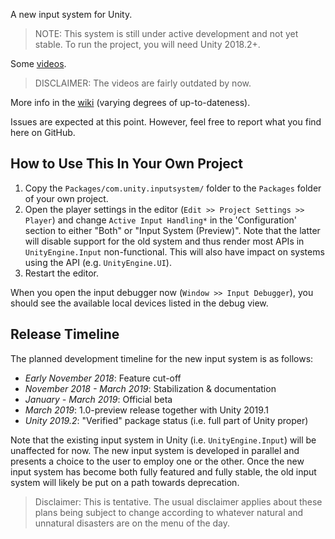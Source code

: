 
A new input system for Unity.

>NOTE: This system is still under active development and not yet stable. To run the project, you will need Unity 2018.2+.

Some [videos](https://www.youtube.com/playlist?list=PLXbAKDQVwztY0hyyeEy9gifk-ffkgoy_Y).

>DISCLAIMER: The videos are fairly outdated by now.

More info in the [wiki](https://github.com/Unity-Technologies/InputSystem/wiki) (varying degrees of up-to-dateness).

Issues are expected at this point. However, feel free to report what you find here on GitHub.

## How to Use This In Your Own Project

1. Copy the `Packages/com.unity.inputsystem/` folder to the `Packages` folder of your own project.
2. Open the player settings in the editor (`Edit >> Project Settings >> Player`) and change `Active Input Handling*` in the 'Configuration' section to either "Both" or "Input System (Preview)". Note that the latter will disable support for the old system and thus render most APIs in `UnityEngine.Input` non-functional. This will also have impact on systems using the API (e.g. `UnityEngine.UI`).
3. Restart the editor.

When you open the input debugger now (`Window >> Input Debugger`), you should see the available local devices listed in the debug view.

## Release Timeline

The planned development timeline for the new input system is as follows:

- *Early November 2018*: Feature cut-off
- *November 2018 - March 2019*: Stabilization & documentation
- *January - March 2019*: Official beta
- *March 2019*: 1.0-preview release together with Unity 2019.1
- *Unity 2019.2*: "Verified" package status (i.e. full part of Unity proper)

Note that the existing input system in Unity (i.e. `UnityEngine.Input`) will be unaffected for now. The new input system is developed in parallel and presents a choice to the user to employ one or the other. Once the new input system has become both fully featured and fully stable, the old input system will likely be put on a path towards deprecation.

>Disclaimer: This is tentative. The usual disclaimer applies about these plans being subject to change according to whatever natural and unnatural disasters are on the menu of the day.
